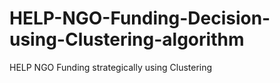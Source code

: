# HELP-NGO-Funding-Decision-using-Clustering-algorithm
HELP NGO Funding strategically using Clustering
